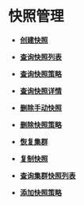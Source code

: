 # 快照管理<a name="ZH-CN_TOPIC_0000001387182808"></a>

 

-   **[创建快照](创建快照.md)**  

-   **[查询快照列表](查询快照列表.md)**  

-   **[查询快照策略](查询快照策略.md)**  

-   **[查询快照详情](查询快照详情.md)**  

-   **[删除手动快照](删除手动快照.md)**  

-   **[删除快照策略](删除快照策略.md)**  

-   **[恢复集群](恢复集群.md)**  

-   **[复制快照](复制快照.md)**  

-   **[查询集群快照列表](查询集群快照列表.md)**  

-   **[添加快照策略](添加快照策略.md)**  



